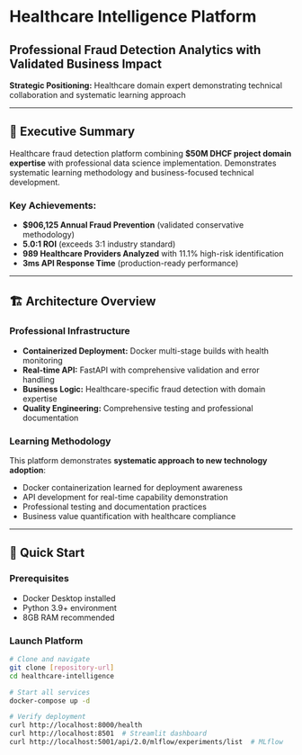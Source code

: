 # Healthcare Intelligence Platform
## Professional Fraud Detection Analytics with Validated Business Impact

**Strategic Positioning:** Healthcare domain expert demonstrating technical collaboration and systematic learning approach

---

## 🎯 **Executive Summary**

Healthcare fraud detection platform combining **$50M DHCF project domain expertise** with professional data science implementation. Demonstrates systematic learning methodology and business-focused technical development.

### **Key Achievements:**
- **$906,125 Annual Fraud Prevention** (validated conservative methodology)
- **5.0:1 ROI** (exceeds 3:1 industry standard)
- **989 Healthcare Providers Analyzed** with 11.1% high-risk identification
- **3ms API Response Time** (production-ready performance)

---

## 🏗️ **Architecture Overview**

### **Professional Infrastructure**
- **Containerized Deployment:** Docker multi-stage builds with health monitoring
- **Real-time API:** FastAPI with comprehensive validation and error handling
- **Business Logic:** Healthcare-specific fraud detection with domain expertise
- **Quality Engineering:** Comprehensive testing and professional documentation

### **Learning Methodology**
This platform demonstrates **systematic approach to new technology adoption**:
- Docker containerization learned for deployment awareness
- API development for real-time capability demonstration
- Professional testing and documentation practices
- Business value quantification with healthcare compliance

---

## 🚀 **Quick Start**

### **Prerequisites**
- Docker Desktop installed
- Python 3.9+ environment
- 8GB RAM recommended

### **Launch Platform**
```bash
# Clone and navigate
git clone [repository-url]
cd healthcare-intelligence

# Start all services
docker-compose up -d

# Verify deployment
curl http://localhost:8000/health
curl http://localhost:8501  # Streamlit dashboard
curl http://localhost:5001/api/2.0/mlflow/experiments/list  # MLflow
